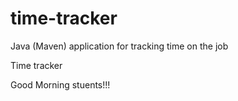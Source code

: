 # time-tracker
Java (Maven) application for tracking time on the job

Time tracker

Good Morning stuents!!!
